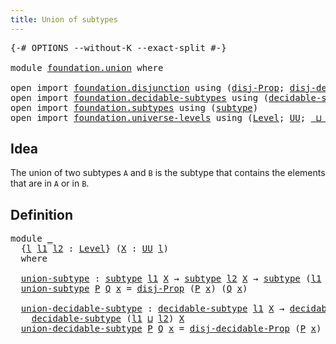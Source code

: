 ```yaml
---
title: Union of subtypes
---
```


<pre class="Agda"><a id="43" class="Symbol">{-#</a> <a id="47" class="Keyword">OPTIONS</a> <a id="55" class="Pragma">--without-K</a> <a id="67" class="Pragma">--exact-split</a> <a id="81" class="Symbol">#-}</a>

<a id="86" class="Keyword">module</a> <a id="93" href="foundation.union.html" class="Module">foundation.union</a> <a id="110" class="Keyword">where</a>

<a id="117" class="Keyword">open</a> <a id="122" class="Keyword">import</a> <a id="129" href="foundation.disjunction.html" class="Module">foundation.disjunction</a> <a id="152" class="Keyword">using</a> <a id="158" class="Symbol">(</a><a id="159" href="foundation.disjunction.html#1148" class="Function">disj-Prop</a><a id="168" class="Symbol">;</a> <a id="170" href="foundation.disjunction.html#1604" class="Function">disj-decidable-Prop</a><a id="189" class="Symbol">)</a>
<a id="191" class="Keyword">open</a> <a id="196" class="Keyword">import</a> <a id="203" href="foundation.decidable-subtypes.html" class="Module">foundation.decidable-subtypes</a> <a id="233" class="Keyword">using</a> <a id="239" class="Symbol">(</a><a id="240" href="foundation.decidable-subtypes.html#1806" class="Function">decidable-subtype</a><a id="257" class="Symbol">)</a>
<a id="259" class="Keyword">open</a> <a id="264" class="Keyword">import</a> <a id="271" href="foundation.subtypes.html" class="Module">foundation.subtypes</a> <a id="291" class="Keyword">using</a> <a id="297" class="Symbol">(</a><a id="298" href="foundation-core.subtypes.html#2211" class="Function">subtype</a><a id="305" class="Symbol">)</a>
<a id="307" class="Keyword">open</a> <a id="312" class="Keyword">import</a> <a id="319" href="foundation.universe-levels.html" class="Module">foundation.universe-levels</a> <a id="346" class="Keyword">using</a> <a id="352" class="Symbol">(</a><a id="353" href="Agda.Primitive.html#597" class="Postulate">Level</a><a id="358" class="Symbol">;</a> <a id="360" href="foundation-core.universe-levels.html#235" class="Primitive">UU</a><a id="362" class="Symbol">;</a> <a id="364" href="Agda.Primitive.html#810" class="Primitive Operator">_⊔_</a><a id="367" class="Symbol">)</a>
</pre>
## Idea

The union of two subtypes `A` and `B` is the subtype that contains the elements that are in `A` or in `B`.

## Definition

<pre class="Agda"><a id="514" class="Keyword">module</a> <a id="521" href="foundation.union.html#521" class="Module">_</a>
  <a id="525" class="Symbol">{</a><a id="526" href="foundation.union.html#526" class="Bound">l</a> <a id="528" href="foundation.union.html#528" class="Bound">l1</a> <a id="531" href="foundation.union.html#531" class="Bound">l2</a> <a id="534" class="Symbol">:</a> <a id="536" href="Agda.Primitive.html#597" class="Postulate">Level</a><a id="541" class="Symbol">}</a> <a id="543" class="Symbol">(</a><a id="544" href="foundation.union.html#544" class="Bound">X</a> <a id="546" class="Symbol">:</a> <a id="548" href="foundation-core.universe-levels.html#235" class="Primitive">UU</a> <a id="551" href="foundation.union.html#526" class="Bound">l</a><a id="552" class="Symbol">)</a>
  <a id="556" class="Keyword">where</a>

  <a id="565" href="foundation.union.html#565" class="Function">union-subtype</a> <a id="579" class="Symbol">:</a> <a id="581" href="foundation-core.subtypes.html#2211" class="Function">subtype</a> <a id="589" href="foundation.union.html#528" class="Bound">l1</a> <a id="592" href="foundation.union.html#544" class="Bound">X</a> <a id="594" class="Symbol">→</a> <a id="596" href="foundation-core.subtypes.html#2211" class="Function">subtype</a> <a id="604" href="foundation.union.html#531" class="Bound">l2</a> <a id="607" href="foundation.union.html#544" class="Bound">X</a> <a id="609" class="Symbol">→</a> <a id="611" href="foundation-core.subtypes.html#2211" class="Function">subtype</a> <a id="619" class="Symbol">(</a><a id="620" href="foundation.union.html#528" class="Bound">l1</a> <a id="623" href="Agda.Primitive.html#810" class="Primitive Operator">⊔</a> <a id="625" href="foundation.union.html#531" class="Bound">l2</a><a id="627" class="Symbol">)</a> <a id="629" href="foundation.union.html#544" class="Bound">X</a>
  <a id="633" href="foundation.union.html#565" class="Function">union-subtype</a> <a id="647" href="foundation.union.html#647" class="Bound">P</a> <a id="649" href="foundation.union.html#649" class="Bound">Q</a> <a id="651" href="foundation.union.html#651" class="Bound">x</a> <a id="653" class="Symbol">=</a> <a id="655" href="foundation.disjunction.html#1148" class="Function">disj-Prop</a> <a id="665" class="Symbol">(</a><a id="666" href="foundation.union.html#647" class="Bound">P</a> <a id="668" href="foundation.union.html#651" class="Bound">x</a><a id="669" class="Symbol">)</a> <a id="671" class="Symbol">(</a><a id="672" href="foundation.union.html#649" class="Bound">Q</a> <a id="674" href="foundation.union.html#651" class="Bound">x</a><a id="675" class="Symbol">)</a>

  <a id="680" href="foundation.union.html#680" class="Function">union-decidable-subtype</a> <a id="704" class="Symbol">:</a> <a id="706" href="foundation.decidable-subtypes.html#1806" class="Function">decidable-subtype</a> <a id="724" href="foundation.union.html#528" class="Bound">l1</a> <a id="727" href="foundation.union.html#544" class="Bound">X</a> <a id="729" class="Symbol">→</a> <a id="731" href="foundation.decidable-subtypes.html#1806" class="Function">decidable-subtype</a> <a id="749" href="foundation.union.html#531" class="Bound">l2</a> <a id="752" href="foundation.union.html#544" class="Bound">X</a> <a id="754" class="Symbol">→</a>
    <a id="760" href="foundation.decidable-subtypes.html#1806" class="Function">decidable-subtype</a> <a id="778" class="Symbol">(</a><a id="779" href="foundation.union.html#528" class="Bound">l1</a> <a id="782" href="Agda.Primitive.html#810" class="Primitive Operator">⊔</a> <a id="784" href="foundation.union.html#531" class="Bound">l2</a><a id="786" class="Symbol">)</a> <a id="788" href="foundation.union.html#544" class="Bound">X</a>
  <a id="792" href="foundation.union.html#680" class="Function">union-decidable-subtype</a> <a id="816" href="foundation.union.html#816" class="Bound">P</a> <a id="818" href="foundation.union.html#818" class="Bound">Q</a> <a id="820" href="foundation.union.html#820" class="Bound">x</a> <a id="822" class="Symbol">=</a> <a id="824" href="foundation.disjunction.html#1604" class="Function">disj-decidable-Prop</a> <a id="844" class="Symbol">(</a><a id="845" href="foundation.union.html#816" class="Bound">P</a> <a id="847" href="foundation.union.html#820" class="Bound">x</a><a id="848" class="Symbol">)</a> <a id="850" class="Symbol">(</a><a id="851" href="foundation.union.html#818" class="Bound">Q</a> <a id="853" href="foundation.union.html#820" class="Bound">x</a><a id="854" class="Symbol">)</a>
</pre>